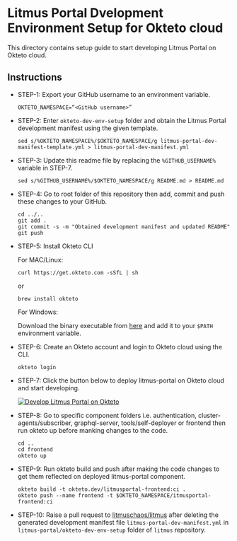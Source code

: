 # Litmus Portal Dvelopment Environment Setup for Okteto cloud

This directory contains setup guide to start developing Litmus Portal on Okteto cloud. 

## Instructions

- STEP-1: Export your GitHub username to an environment variable.

  ```
  OKTETO_NAMESPACE=“<GitHub username>” 
  ```

- STEP-2: Enter `okteto-dev-env-setup` folder and obtain the Litmus Portal development manifest using the given template.

  ```
  sed s/%OKTETO_NAMESPACE%/$OKTETO_NAMESPACE/g litmus-portal-dev-manifest-template.yml > litmus-portal-dev-manifest.yml
  ```

- STEP-3: Update this readme file by replacing the `%GITHUB_USERNAME%` variable in STEP-7.

  ```
  sed s/%GITHUB_USERNAME%/$OKTETO_NAMESPACE/g README.md > README.md
  ```

- STEP-4: Go to root folder of this repository then add, commit and push these changes to your GitHub.

  ```
  cd ../..
  git add .
  git commit -s -m "Obtained development manifest and updated README"
  git push
  ```

- STEP-5: Install Okteto CLI
  
  For MAC/Linux:

  ```
  curl https://get.okteto.com -sSfL | sh
  ```

  or

  ```
  brew install okteto
  ```

  For Windows:

  Download the binary executable from [here](https://downloads.okteto.com/cli/okteto.exe) and add it to your `$PATH` environment variable.

- STEP-6: Create an Okteto account and login to Okteto cloud using the CLI.

  ```
  okteto login
  ```

- STEP-7: Click the button below to deploy litmus-portal on Okteto cloud and start developing.
  
  [![Develop Litmus Portal on Okteto](https://okteto.com/develop-okteto.svg)](https://cloud.okteto.com/deploy?repository=https://github.com/%GITHUB_USERNAME%/litmus)

- STEP-8: Go to specific component folders i.e. authentication, cluster-agents/subscriber, graphql-server, tools/self-deployer or frontend then run okteto up before manking changes to the code.

  ```
  cd ..
  cd frontend
  okteto up
  ```

- STEP-9: Run okteto build and push after making the code changes to get them reflected on deployed litmus-portal component.

  ```
  okteto build -t okteto.dev/litmusportal-frontend:ci .
  okteto push --name frontend -t $OKTETO_NAMESPACE/itmusportal-frontend:ci
  ```

- STEP-10: Raise a pull request to [litmuschaos/litmus](https://github.com/litmuschaos/litmus) after deleting the generated development manifest file `litmus-portal-dev-manifest.yml` in `litmus-portal/okteto-dev-env-setup` folder of `litmus` repository.
